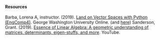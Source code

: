 #### Resources

Barba, Lorena A, instructor. (2019). [Land on Vector Spaces with Python (EngComp4)](https://openedx.seas.gwu.edu/courses/course-v1:GW+EngComp4+2019/about). George Washington University Online. (and [here](https://github.com/engineersCode/EngComp4_landlinear))
Sanderson, Grant. (2019). [Essence of Linear Algebra: A geometric understanding of matrices, determinants, eigen-stuffs, and more](https://www.youtube.com/playlist?list=PLZHQObOWTQDPD3MizzM2xVFitgF8hE_ab). YouTube.
